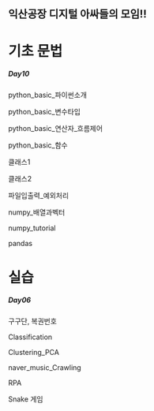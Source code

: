 ## 익산공장 디지털 아싸들의 모임!!

# 기초 문법
##### Day10

python_basic_파이썬소개

python_basic_변수타입

python_basic_연산자_흐름제어

python_basic_함수

클래스1

클래스2

파일입출력_예외처리

numpy_배열과벡터

numpy_tutorial

pandas

# 실습
##### Day06

구구단, 복권번호

Classification

Clustering_PCA

naver_music_Crawling

RPA

Snake 게임
